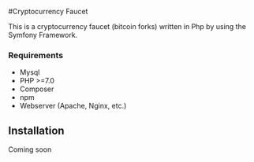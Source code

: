 #Cryptocurrency Faucet

This is a cryptocurrency faucet (bitcoin forks) written in Php by using the Symfony Framework.


### Requirements
* Mysql
* PHP >=7.0
* Composer
* npm
* Webserver (Apache, Nginx, etc.)

## Installation
Coming soon